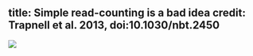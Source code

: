 title: Simple read-counting is a bad idea
credit: Trapnell et al. 2013, doi:10.1030/nbt.2450
---

![](../_assets/trapnell_2013_exon_counting.png)
